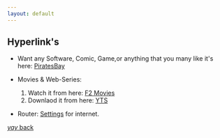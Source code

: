```yaml
---
layout: default
---
```


## Hyperlink's


* Want any Software, Comic, Game,or anything that you many like it's here: [PiratesBay](https://thepiratebay.org/index.html)

* Movies & Web-Series:
    1. Watch it from here: [F2 Movies](https://www6.f2movies.to/)
    2. Downlaod it from here: [YTS](https://yts.mx/)

* Router: [Settings](http://192.168.0.1/) for internet.


[_yay_ back](https://suryanshthakur001.github.io/caLt3chKinG/misc.html)
